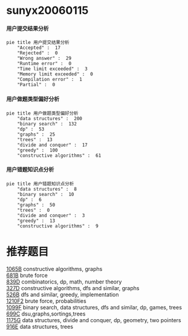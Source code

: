 # sunyx20060115

<!-- tabs:start -->



#### **用户提交结果分析**

```mermaid
pie title 用户提交结果分析
    "Accepted" :  17
    "Rejected" :  0
    "Wrong answer" :  29
    "Runtime error" :  0
    "Time limit exceeded" :  3
    "Memory limit exceeded" :  0
    "Compilation error" :  1
    "Partial" :  0
```

#### **用户做题类型偏好分析**

```mermaid
pie title 用户做题类型偏好分析
    "data structures" :  200
    "binary search" :  132
    "dp" :  53
    "graphs" :  25
    "trees" :  13
    "divide and conquer" :  17
    "greedy" :  100
    "constructive algorithms" :  61
```
#### **用户错题知识点分析**

```mermaid
pie title 用户错题知识点分析
    "data structures" :  8
    "binary search" :  10
    "dp" :  6
    "graphs" :  50
    "trees" :  0
    "divide and conquer" :  3
    "greedy" :  13
    "constructive algorithms" :  9
```



<!-- tabs:end -->
# 推荐题目
[1065B](https://codeforces.com/contest/1065/problem/B)		constructive algorithms,
                        graphs		  
[681B](https://codeforces.com/contest/681/problem/B)		brute force		  
[839D](https://codeforces.com/contest/839/problem/D)		combinatorics,
                        dp,
                        math,
                        number theory		  
[327D](https://codeforces.com/contest/327/problem/D)		constructive algorithms,
                        dfs and similar,
                        graphs		  
[526B](https://codeforces.com/contest/526/problem/B)		dfs and similar,
                        greedy,
                        implementation		  
[1210F2](https://codeforces.com/contest/1210F/problem/2)		brute force,
                        probabilities		  
[1099F](https://codeforces.com/contest/1099/problem/F)		binary search,
                        data structures,
                        dfs and similar,
                        dp,
                        games,
                        trees		  
[699C](https://codeforces.com/contest/699/problem/C)		dsu,graphs,sortings,trees		  
[1175G](https://codeforces.com/contest/1175/problem/G)		data structures,
                        divide and conquer,
                        dp,
                        geometry,
                        two pointers		  
[916E](https://codeforces.com/contest/916/problem/E)		data structures,
                        trees		  

